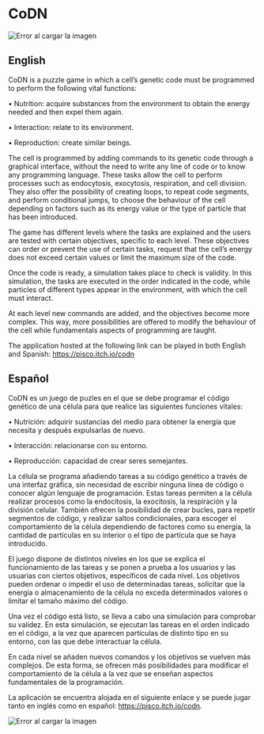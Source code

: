 # CoDN
![Error al cargar la imagen](https://github.com/Pisc0/CoDN/blob/main/Images/Men%C3%BA%20Principal%20(ENG).PNG)
## English
CoDN is a puzzle game in which a cell’s genetic code must be programmed to perform the following vital functions:

•	Nutrition: acquire substances from the environment to obtain the energy needed and then expel them again.

•	Interaction: relate to its environment.

•	Reproduction: create similar beings.

The cell is programmed by adding commands to its genetic code through a graphical interface, without the need to write any line of code or to know any programming language. These tasks allow the cell to perform processes such as endocytosis, exocytosis, respiration, and cell division. They also offer the possibility of creating loops, to repeat code segments, and perform conditional jumps, to choose the behaviour of the cell depending on factors such as its energy value or the type of particle that has been introduced.

The game has different levels where the tasks are explained and the users are tested with certain objectives, specific to each level. These objectives can order or prevent the use of certain tasks, request that the cell’s energy does not exceed certain values or limit the maximum size of the code.

Once the code is ready, a simulation takes place to check is validity. In this simulation, the tasks are executed in the order indicated in the code, while particles of different types appear in the environment, with which the cell must interact.

At each level new commands are added, and the objectives become more complex. This way, more possibilities are offered to modify the behaviour of the cell while fundamentals aspects of programming are taught.

The application hosted at the following link can be played in both English and Spanish: https://pisco.itch.io/codn

## Español
CoDN es un juego de puzles en el que se debe programar el código genético de una célula para que realice las siguientes funciones vitales:

•	Nutrición: adquirir sustancias del medio para obtener la energía que necesita y después expulsarlas de nuevo.

•	Interacción: relacionarse con su entorno.

•	Reproducción: capacidad de crear seres semejantes.

La célula se programa añadiendo tareas a su código genético a través de una interfaz gráfica, sin necesidad de escribir ninguna línea de código o conocer algún lenguaje de programación. Estas tareas permiten a la célula realizar procesos como la endocitosis, la exocitosis, la respiración y la división celular. También ofrecen la posibilidad de crear bucles, para repetir segmentos de código, y realizar saltos condicionales, para escoger el comportamiento de la célula dependiendo de factores como su energía, la cantidad de partículas en su interior o el tipo de partícula que se haya introducido.

El juego dispone de distintos niveles en los que se explica el funcionamiento de las tareas y se ponen a prueba a los usuarios y las usuarias con ciertos objetivos, específicos de cada nivel. Los objetivos pueden ordenar o impedir el uso de determinadas tareas, solicitar que la energía o almacenamiento de la célula no exceda determinados valores o limitar el tamaño máximo del código.

Una vez el código está listo, se lleva a cabo una simulación para comprobar su validez. En esta simulación, se ejecutan las tareas en el orden indicado en el código, a la vez que aparecen partículas de distinto tipo en su entorno, con las que debe interactuar la célula.

En cada nivel se añaden nuevos comandos y los objetivos se vuelven más complejos. De esta forma, se ofrecen más posibilidades para modificar el comportamiento de la célula a la vez que se enseñan aspectos fundamentales de la programación.

La aplicación se encuentra alojada en el siguiente enlace y se puede jugar tanto en inglés como en español: https://pisco.itch.io/codn.


![Error al cargar la imagen](https://github.com/Pisc0/CoDN/blob/main/Images/Pantalla%20de%20Juego%202.PNG)

